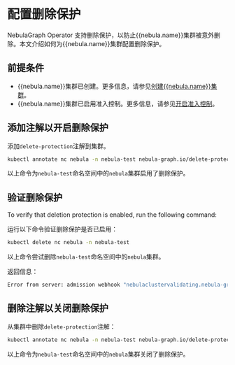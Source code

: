# 配置删除保护

NebulaGraph Operator 支持删除保护，以防止{{nebula.name}}集群被意外删除。本文介绍如何为{{nebula.name}}集群配置删除保护。

## 前提条件

- {{nebula.name}}集群已创建。更多信息，请参见[创建{{nebula.name}}集群](../4.1.installation/4.1.1.cluster-install.md)。
- {{nebula.name}}集群已启用准入控制。更多信息，请参见[开启准入控制](4.7.2.enable-admission-control.md)。

## 添加注解以开启删除保护

添加`delete-protection`注解到集群。

```bash
kubectl annotate nc nebula -n nebula-test nebula-graph.io/delete-protection=true
```

以上命令为`nebula-test`命名空间中的`nebula`集群启用了删除保护。


## 验证删除保护

To verify that deletion protection is enabled, run the following command:

运行以下命令验证删除保护是否已启用：  

```bash
kubectl delete nc nebula -n nebula-test
```

以上命令尝试删除`nebula-test`命名空间中的`nebula`集群。


返回信息：

```bash
Error from server: admission webhook "nebulaclustervalidating.nebula-graph.io" denied the request: metadata.annotations[nebula-graph.io/delete-protection]: Forbidden: protected cluster cannot be deleted
```

## 删除注解以关闭删除保护

从集群中删除`delete-protection`注解：

```bash
kubectl annotate nc nebula -n nebula-test nebula-graph.io/delete-protection-
```

以上命令为`nebula-test`命名空间中的`nebula`集群关闭了删除保护。
